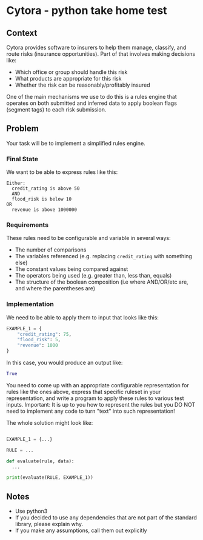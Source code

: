 # Cytora - python take home test


## Context


Cytora provides software to insurers to help them manage, classify, and route risks (insurance opportunities). Part of that involves making decisions like:

- Which office or group should handle this risk
- What products are appropriate for this risk
- Whether the risk can be reasonably/profitably insured

One of the main mechanisms we use to do this is a rules engine that operates on
both submitted and inferred data to apply boolean flags (segment tags) to each risk submission.

## Problem

Your task will be to implement a simplified rules engine.

### Final State

We want to be able to express rules like this:

```
Either:
  credit_rating is above 50
  AND
  flood_risk is below 10
OR
  revenue is above 1000000
```

### Requirements

These rules need to be configurable and variable in several ways:
- The number of comparisons
- The variables referenced (e.g. replacing `credit_rating` with something else)
- The constant values being compared against
- The operators being used (e.g. greater than, less than, equals)
- The structure of the boolean composition (i.e where AND/OR/etc are, and where the parentheses are)

### Implementation

We need to be able to apply them to input that looks like this:

```python
EXAMPLE_1 = {
    "credit_rating": 75,
    "flood_risk": 5,
    "revenue": 1000
}
```

In this case, you would produce an output like:

```python
True
```

You need to come up with an appropriate configurable representation for rules like the ones above, express that specific ruleset in your representation, and write a program to apply these rules to various test inputs.
Important: It is up to you how to represent the rules but you DO NOT need to implement any code to turn "text" into such representation!

The whole solution might look like:

```python

EXAMPLE_1 = {...}

RULE = ...

def evaluate(rule, data):
  ...

print(evaluate(RULE, EXAMPLE_1))

```



## Notes
- Use python3
- If you decided to use any dependencies that are not part of the standard library, please explain why.
- If you make any assumptions, call them out explicitly
